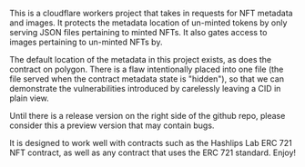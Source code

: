 This is a cloudflare workers project that takes in requests for NFT metadata and images. It protects the metadata location of un-minted tokens by only serving JSON files pertaining to minted NFTs. It also gates access to images pertaining to un-minted NFTs by.

The default location of the metadata in this project exists, as does the contract on polygon. There is a flaw intentionally placed into one file (the file served when the contract metadata state is "hidden"), so that we can demonstrate the vulnerabilities introduced by carelessly leaving a CID in plain view. 

Until there is a release version on the right side of the github repo, please consider this a preview version that may contain bugs. 

It is designed to work well with contracts such as the Hashlips Lab ERC 721 NFT contract, as well as any contract that uses the ERC 721 standard. Enjoy!
